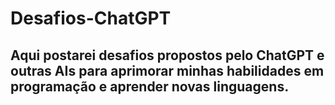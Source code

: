 # Desafios-ChatGPT

## Aqui postarei desafios propostos pelo ChatGPT e outras AIs para aprimorar minhas habilidades em programação e aprender novas linguagens.
